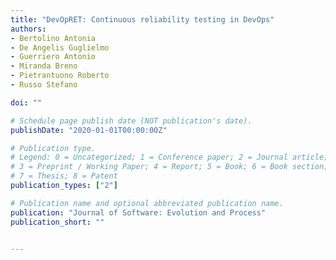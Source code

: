```yaml
---
title: "DevOpRET: Continuous reliability testing in DevOps"
authors:
- Bertolino Antonia
- De Angelis Guglielmo 
- Guerriero Antonio 
- Miranda Breno 
- Pietrantuono Roberto 
- Russo Stefano

doi: ""

# Schedule page publish date (NOT publication's date).
publishDate: "2020-01-01T00:00:00Z"

# Publication type.
# Legend: 0 = Uncategorized; 1 = Conference paper; 2 = Journal article;
# 3 = Preprint / Working Paper; 4 = Report; 5 = Book; 6 = Book section;
# 7 = Thesis; 8 = Patent
publication_types: ["2"]

# Publication name and optional abbreviated publication name.
publication: "Journal of Software: Evolution and Process"
publication_short: ""


---
```

